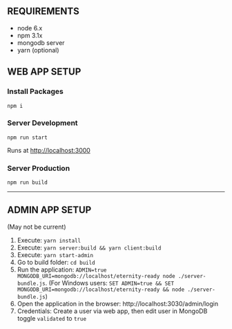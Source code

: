 ## REQUIREMENTS
- node 6.x
- npm 3.1x
- mongodb server
- yarn (optional)

## WEB APP SETUP

### Install Packages
```
npm i
```
### Server Development
```
npm run start
```
Runs at [http://localhost:3000]()

### Server Production
```
npm run build
```


--------------

## ADMIN APP SETUP
(May not be current)
1. Execute: `yarn install`
2. Execute: `yarn server:build && yarn client:build`
3. Execute: `yarn start-admin`
4. Go to build folder: `cd build`
5. Run the application: `ADMIN=true MONGODB_URI=mongodb://localhost/eternity-ready node ./server-bundle.js`. (For Windows users: `SET ADMIN=true && SET MONGODB_URI=mongodb://localhost/eternity-ready && node ./server-bundle.js`)
6. Open the application in the browser: http://localhost:3030/admin/login
7. Credentials: Create a user via web app, then edit user in MongoDB toggle `validated` to `true`
